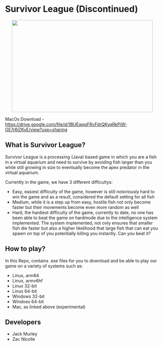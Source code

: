 # Survivor League (Discontinued)

<p align="center">
  <img width="460" height="300" src="https://media.giphy.com/media/KMfl3k96LVjCAdpBHU/giphy.gif">
</p>

MacOs Download - https://drive.google.com/file/d/1BUEwqsFRvFdrQKyqRkPiW-GE7r6lZKvE/view?usp=sharing

## What is Survivor League?

Survivor League is a processing (Java) based game in which you are a fish in a virtual aquarium and need to survive by avoiding fish larger than you while still growing in size to eventually become the apex predator in the virtual aquarium.

Currently in the game, we have 3 different difficultys:
- Easy, easiest difficulty of the game, however is still notoriously hard to win the game and as a result, considered the default setting for all fish
- Medium, while it is a step up from easy, hostile fish not only become faster but their movements become even more random as well
- Hard, the hardiest difficulty of the game, currently to date, no one has been able to beat the game on hardmode due to the intelligence system implemented. The system implemented, not only ensures that smaller fish die faster but also a higher likelihood that large fish that can eat you spawn on top of you potentially killing you instantly. Can you beat it?

## How to play?
In this Repo, contains .exe files for you to download and be able to play our game on a variety of systems such as:
- Linux, arm64
- Linux, armv6hf
- Linux 32-bit
- Linux 64-bit
- Windows 32-bit
- Windoes 64-bit
- Mac, as linked above (experimental)

## Developers
- Jack Murley
- Zac Nicolle
